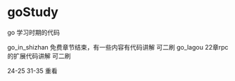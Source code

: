 # goStudy

go 学习时期的代码


go_in_shizhan 免费章节结束，有一些内容有代码讲解 可二刷
go_lagou   22章rpc的扩展代码讲解  可二刷


24-25
31-35 重看